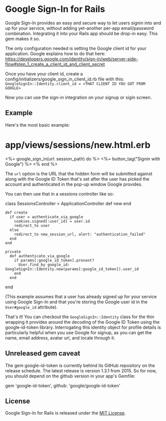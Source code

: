 # Google Sign-In for Rails

Google Sign-In provides an easy and secure way to let users signin into and up for your service,
without adding yet-another per-app email/password combination. Integrating it into your Rails app
should be drop-in easy. This gem makes it so.

The only configuration needed is setting the Google client id for your application. Google explains
how to do that here: https://developers.google.com/identity/sign-in/web/server-side-flow#step_1_create_a_client_id_and_client_secret

Once you have your client id, create a config/initializers/google_sign_in_client_id.rb file with this:
`GoogleSignIn::Identity.client_id = <THAT CLIENT ID YOU GOT FROM GOOGLE>`

Now you can use the sign-in integration on your signup or sigin screen. 

## Example

Here's the most basic example:

  # app/views/sessions/new.html.erb
  <%= google_sign_in(url: session_path) do %>
    <%= button_tag("Signin with Google") %>
  <% end %>

The `url` option is the URL that the hidden form will be submitted against along with the Google ID Token
that's set after the user has picked the account and authenticated in the pop-up window Google provides.

You can then use that in a sessions controller like so:

  class SessionsController < ApplicationController
    def new
    end

    def create
      if user = authenticate_via_google
        cookies.signed[:user_id] = user.id
        redirect_to user
      else
        redirect_to new_session_url, alert: "authentication_failed"
      end
    end

    private
      def authenticate_via_google
        if params[:google_id_token].present?
          User.find_by google_id: GoogleSignIn::Identity.new(params[:google_id_token]).user_id
        end
      end
  end

(This example assumes that a user has already signed up for your service using Google Sign-In and that
you're storing the Google user id in the `User#google_id` attribute).

That's it! You can checkout the `GoogleSignIn::Identity` class for the thin wrapping it provides around
the decoding of the Google ID Token using the google-id-token library. Interrogating this identity object
for profile details is particularly helpful when you use Google for signup, as you can get the name, email
address, avatar url, and locale through it.

## Unreleased gem caveat

The gem google-id-token is currently behind its GitHub repository on the release schedule. The latest release
is version 1.3.1 from 2015. So for now, you should depend on the github version in your app's Gemfile:

  gem 'google-id-token', github: 'google/google-id-token'

## License

Google Sign-In for Rails is released under the [MIT License](https://opensource.org/licenses/MIT).
